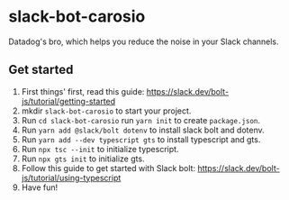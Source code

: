 # slack-bot-carosio
Datadog's bro, which helps you reduce the noise in your Slack channels. 

## Get started

1. First things' first, read this guide: https://slack.dev/bolt-js/tutorial/getting-started
2. mkdir `slack-bot-carosio` to start your project.
3. Run `cd slack-bot-carosio` run `yarn init` to create `package.json`.
4. Run `yarn add @slack/bolt dotenv` to install slack bolt and dotenv.
5. Run `yarn add --dev typescript gts` to install typescript and gts.
6. Run `npx tsc --init` to initialize typescript.
7. Run `npx gts init` to initialize gts.
8. Follow this guide to get started with Slack bolt: https://slack.dev/bolt-js/tutorial/using-typescript
9. Have fun!

## 
